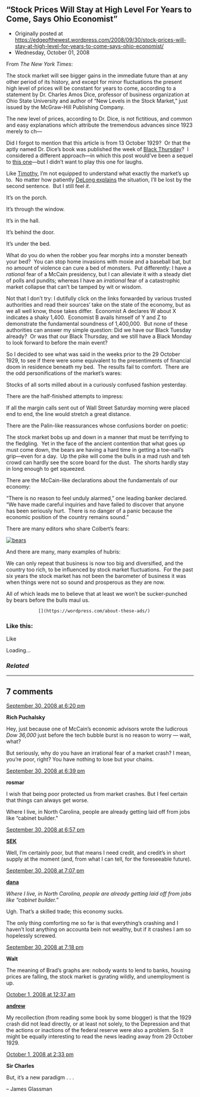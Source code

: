 ## “Stock Prices Will Stay at High Level For Years to Come, Says Ohio Economist”

 * Originally posted at https://edgeofthewest.wordpress.com/2008/09/30/stock-prices-will-stay-at-high-level-for-years-to-come-says-ohio-economist/
 * Wednesday, October 01, 2008

From _The_ _New York Times_:

The stock market will see bigger gains in the immediate future than at any other period of its history, and except for minor fluctuations the present high level of prices will be constant for years to come, according to a statement by Dr. Charles Amos Dice, professor of business organization at Ohio State University and author of “New Levels in the Stock Market,” just issued by the McGraw-Hill Publishing Company.

The new level of prices, according to Dr. Dice, is not fictitious, and common and easy explanations which attribute the tremendous advances since 1923 merely to ch—

Did I forgot to mention that this article is from 13 October 1929?  Or that the aptly named Dr. Dice’s book was published the week of [Black Thursday](http://en.wikipedia.org/wiki/Wall\_Street\_Crash\_of\_1929)?  I considered a different approach—in which this post would’ve been a sequel to [this one](https://edgeofthewest.wordpress.com/2008/08/14/some-times-i-feel-sorry-for-the-high-school-coach-who-cut-michael-jordan-from-the-jv-squad-because-quote-he-would-never-cut-it-on-varsity/)—but I didn’t want to play this one for laughs.

Like [Timothy](http://weblogs.swarthmore.edu/burke/?p=652), I’m not equipped to understand what exactly the market’s up to.  No matter how patiently [DeLong explains](http://delong.typepad.com/sdj/2008/09/today-in-financ.html) the situation, I’ll be lost by the second sentence.  But I still feel _it_.


It’s on the porch.

It’s through the window.

It’s in the hall.

It’s behind the door.

It’s under the bed.

What do you do when the robber you fear morphs into a monster beneath your bed?  You can stop home invasions with moxie and a baseball bat, but no amount of violence can cure a bed of monsters.  Put differently: I have a _rational_ fear of a McCain presidency, but I can alleviate it with a steady diet of polls and pundits; whereas I have an _irrational_ fear of a catastrophic market collapse that can’t be tamped by wit or wisdom.

Not that I don’t try: I dutifully click on the links forwarded by various trusted authorities and read their sources’ take on the state of the economy, but as we all well know, those takes differ.  Economist A declares W about X indicates a shaky 1,400.  Economist B avails himself of Y and Z to demonstrate the fundamental soundness of 1,400,000.  But none of these authorities can answer my simple question: Did we have our Black Tuesday already?  Or was that our Black Thursday, and we still have a Black Monday to look forward to before the main event?

So I decided to see what was said in the weeks prior to the 29 October 1929, to see if there were some equivalent to the presentiments of financial doom in residence beneath my bed.  The results fail to comfort.  There are the odd personifications of the market’s wares:

Stocks of all sorts milled about in a curiously confused fashion yesterday.

There are the half-finished attempts to impress:

If all the margin calls sent out of Wall Street Saturday morning were placed end to end, the line would stretch a great distance.

There are the Palin-like reassurances whose confusions border on poetic:

The stock market bobs up and down in a manner that must be terrifying to the fledgling.  Yet in the face of the ancient contention that what goes up must come down, the bears are having a hard time in getting a toe-nail’s grip—even for a day.  Up the pike will come the bulls in a mad rush and teh crowd can hardly see the score board for the dust.  The shorts hardly stay in long enough to get squeezed.

There are the McCain-like declarations about the fundamentals of our economy:

“There is no reason to feel unduly alarmed,” one leading banker declared.  “We have made careful inquiries and have failed to discover that anyone has been seriously hurt.  There is no danger of a panic because the economic position of the country remains sound.”

There are many editors who share Colbert’s fears:

[![bears](https://edgeofthewest.files.wordpress.com/2008/09/bears.jpg?w=490 "bears")](https://edgeofthewest.files.wordpress.com/2008/09/bears.jpg)

And there are many, many examples of hubris:

We can only repeat that business is now too big and diversified, and the country too rich, to be influenced by stock market fluctuations.  For the past six years the stock market has not been the barometer of business it was when things were not so sound and prosperous as they are now.

All of which leads me to believe that at least we won’t be sucker-punched by bears before the bulls maul us.

		

			

				[](https://wordpress.com/about-these-ads/)
				

					
				

			

		

### Like this:

Like

 
Loading...

[]()

### _Related_

	

* * *

		

## 7 comments

		

	

		

[September 30, 2008 at 6:20 pm](https://edgeofthewest.wordpress.com/2008/09/30/stock-prices-will-stay-at-high-level-for-years-to-come-says-ohio-economist/#comment-22389)

**Rich Puchalsky**

					

		

Hey, just because one of McCain’s economic advisors wrote the ludicrous _Dow 36,000_ just before the tech bubble burst is no reason to worry — wait, what?

But seriously, why do you have an irrational fear of a market crash?  I mean, you’re poor, right?  You have nothing to lose but your chains.

		

		

						

	

	

		

[September 30, 2008 at 6:39 pm](https://edgeofthewest.wordpress.com/2008/09/30/stock-prices-will-stay-at-high-level-for-years-to-come-says-ohio-economist/#comment-22393)

**rosmar**

					

		

I wish that being poor protected us from market crashes.  But I feel certain that things can always get worse.

Where I live, in North Carolina, people are already getting laid off from jobs like “cabinet builder.”

		

		

						

	

	

		

[September 30, 2008 at 6:57 pm](https://edgeofthewest.wordpress.com/2008/09/30/stock-prices-will-stay-at-high-level-for-years-to-come-says-ohio-economist/#comment-22394)

**[SEK](http://acephalous.typepad.com/)**

					

		

Well, I’m certainly poor, but that means I need credit, and credit’s in short supply at the moment (and, from what I can tell, for the foreseeable future).

		

		

						

	

	

		

[September 30, 2008 at 7:07 pm](https://edgeofthewest.wordpress.com/2008/09/30/stock-prices-will-stay-at-high-level-for-years-to-come-says-ohio-economist/#comment-22397)

**[dana](https://edgeofthewest.wordpress.com)**

					

		

_Where I live, in North Carolina, people are already getting laid off from jobs like “cabinet builder.”_

Ugh. That’s a skilled trade; this economy sucks.

The only thing comforting me so far is that everything’s crashing and I haven’t lost anything on accounta bein not wealthy, but if it crashes I am so hopelessly screwed.

		

		

						

	

	

		

[September 30, 2008 at 7:18 pm](https://edgeofthewest.wordpress.com/2008/09/30/stock-prices-will-stay-at-high-level-for-years-to-come-says-ohio-economist/#comment-22398)

**Walt**

					

		

The meaning of Brad’s graphs are: nobody wants to lend to banks, housing prices are falling, the stock market is gyrating wildly, and unemployment is up.

		

		

						

	

	

		

[October 1, 2008 at 12:37 am](https://edgeofthewest.wordpress.com/2008/09/30/stock-prices-will-stay-at-high-level-for-years-to-come-says-ohio-economist/#comment-22410)

**[andrew](http://thewayside.wordpress.com)**

					

		

My recollection (from reading some book by some blogger) is that the 1929 crash did not lead directly, or at least not solely, to the Depression and that the actions or inactions of the federal reserve were also a problem. So it might be equally interesting to read the news leading away from 29 October 1929.

		

		

						

	

	

		

[October 1, 2008 at 2:33 pm](https://edgeofthewest.wordpress.com/2008/09/30/stock-prices-will-stay-at-high-level-for-years-to-come-says-ohio-economist/#comment-22475)

**Sir Charles**

					

		

But, it’s a new paradigm . . .

– James Glassman

		

		

						

	

	

		

		

	

	  